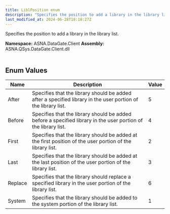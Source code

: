 ```yaml
---
title: LiblPosition enum
description: "Specifies the position to add a library in the library list. "
last_modified_at: 2024-06-28T18:18:27Z
---
```


Specifies the position to add a library in the library list.

**Namespace:** ASNA.DataGate.Client
**Assembly:** ASNA.QSys.DataGate.Client.dll
<br>
<br>

## Enum Values

| Name | Description | Value
| --- | --- | --- 
| After | Specifies that the library should be added after a specified library in the user portion of the library list. | 5 |
| Before | Specifies that the library should be added before a specified library in the user portion of the library list. | 4 |
| First | Specifies that the library should be added at the first position of the user portion of the library list. | 2 |
| Last | Specifies that the library should be added at the last position of the user portion of the library list. | 3 |
| Replace | Specifies that the library should replace a specified library in the user portion of the library list. | 6 |
| System | Specifies that the library should be added to the system portion of the library list. | 1 |
